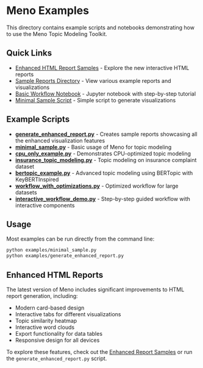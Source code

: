 # Meno Examples

This directory contains example scripts and notebooks demonstrating how to use the Meno Topic Modeling Toolkit.

## Quick Links

- [Enhanced HTML Report Samples](sample_reports/enhanced/index.html) - Explore the new interactive HTML reports
- [Sample Reports Directory](sample_reports/) - View various example reports and visualizations
- [Basic Workflow Notebook](basic_workflow.ipynb) - Jupyter notebook with step-by-step tutorial
- [Minimal Sample Script](minimal_sample.py) - Simple script to generate visualizations

## Example Scripts

- **[generate_enhanced_report.py](generate_enhanced_report.py)** - Creates sample reports showcasing all the enhanced visualization features
- **[minimal_sample.py](minimal_sample.py)** - Basic usage of Meno for topic modeling
- **[cpu_only_example.py](cpu_only_example.py)** - Demonstrates CPU-optimized topic modeling
- **[insurance_topic_modeling.py](insurance_topic_modeling.py)** - Topic modeling on insurance complaint dataset
- **[bertopic_example.py](bertopic_example.py)** - Advanced topic modeling using BERTopic with KeyBERTInspired
- **[workflow_with_optimizations.py](workflow_with_optimizations.py)** - Optimized workflow for large datasets
- **[interactive_workflow_demo.py](interactive_workflow_demo.py)** - Step-by-step guided workflow with interactive components

## Usage

Most examples can be run directly from the command line:

```bash
python examples/minimal_sample.py
python examples/generate_enhanced_report.py
```

## Enhanced HTML Reports

The latest version of Meno includes significant improvements to HTML report generation, including:

- Modern card-based design
- Interactive tabs for different visualizations
- Topic similarity heatmap
- Interactive word clouds
- Export functionality for data tables
- Responsive design for all devices

To explore these features, check out the [Enhanced Report Samples](sample_reports/enhanced/index.html) or run the `generate_enhanced_report.py` script.